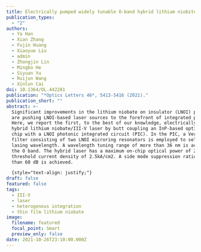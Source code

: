 ```yaml
---
title: Electrically pumped widely tunable O-band hybrid lithium niobite/III-V laser
publication_types:
  - "2"
authors:
  - Ya Han
  - Xian Zhang
  - Fujin Huang
  - Xiaoyue Liu
  - admin
  - Zhongjin Lin
  - Mingbo He
  - Siyuan Yu
  - Ruijun Wang
  - Xinlun Cai
doi: 10.1364/OL.442281
publication: "*Optics Letters 46*, 5413-5416 (2021)."
publication_short: ""
abstract: >-
  Significant improvements in the lithium niobate on insulator (LNOI) platform
  are pushing LNOI-based laser sources to the forefront of integrated photonics.
  Here, we report the first, to the best of our knowledge, electrically pumped
  hybrid lithium niobate/III-V laser by butt coupling an InP-based optical gain
  chip with a LNOI photonic integrated circuit (PIC). In the PIC, a Vernier
  filter consisting of two LNOI microring resonators is employed to select the
  lasing wavelength. A wavelength tuning range of more than 36 nm is achieved in
  the O band. The hybrid laser has a maximum on-chip optical power of 2.5 mW and
  threshold current density of 2.5kA/cm2. A side mode suppression ratio better
  than 60 dB is achieved.

  {style="text-align: justify;"}
draft: false
featured: false
tags:
  - III-V
  - laser
  - heterogenous integration
  - thin film lithium niobate
image:
  filename: featured
  focal_point: Smart
  preview_only: false
date: 2021-10-26T23:10:00.000Z
---
```

